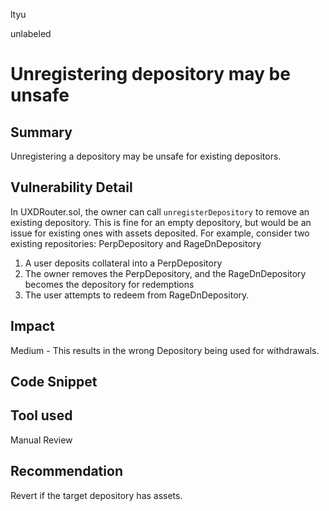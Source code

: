 ltyu

unlabeled

# Unregistering depository may be unsafe

## Summary
Unregistering a depository may be unsafe for existing depositors.

## Vulnerability Detail
In UXDRouter.sol, the owner can call `unregisterDepository` to remove an existing depository. This is fine for an empty depository, but would be an issue for existing ones with assets deposited. 
For example, consider two existing repositories: PerpDepository and RageDnDepository
1. A user deposits collateral into a PerpDepository
2. The owner removes the PerpDepository, and the RageDnDepository becomes the depository for redemptions
3. The user attempts to redeem from RageDnDepository.

## Impact
Medium - This results in the wrong Depository being used for withdrawals.

## Code Snippet

## Tool used
Manual Review

## Recommendation
Revert if the target depository has assets.
